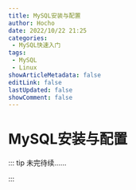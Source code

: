 ```yaml
---
title: MySQL安装与配置
author: Hocho
date: 2022/10/22 21:25
categories:
 - MySQL快速入门
tags:
 - MySQL
 - Linux
showArticleMetadata: false
editLink: false
lastUpdated: false
showComment: false
---
```


# MySQL安装与配置

::: tip 未完待续......

:::
